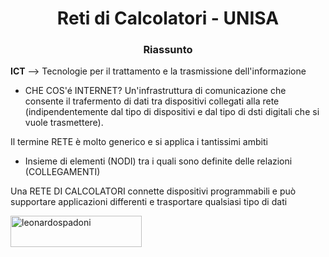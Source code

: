 <h1 align="center">Reti di Calcolatori - UNISA</h1>
<h3 align="center">Riassunto</h3>


**ICT** --> Tecnologie per il trattamento e la trasmissione dell'informazione

- CHE COS'é INTERNET?
	Un'infrastruttura di comunicazione che consente il trafermento di dati tra dispositivi collegati alla rete (indipendentemente dal tipo di dispositivi e dal tipo di dsti digitali che si vuole trasmettere).

Il termine RETE è molto generico e si applica i tantissimi ambiti
* Insieme di elementi (NODI) tra i quali sono definite delle relazioni (COLLEGAMENTI)

Una RETE DI CALCOLATORI connette dispositivi programmabili e può supportare applicazioni differenti e trasportare qualsiasi tipo di dati
			 

<a href="https://www.buymeacoffee.com/leonardospadoni"> <img align="left" src="https://cdn.buymeacoffee.com/buttons/v2/default-yellow.png" height="50" width="210" alt="leonardospadoni" /></a></p><br><br>
